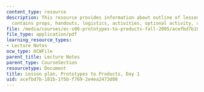 ```yaml
---
content_type: resource
description: This resource provides information about outline of lesson plan which
  contains props, handouts, logistics, activities, optional activity, and homework.
file: /media/courses/ec-s06-prototypes-to-products-fall-2005/acefbd7b181b1f5bf7692e4ea2473d08_MITEC_S06F05_lp1_2.pdf
file_type: application/pdf
learning_resource_types:
- Lecture Notes
ocw_type: OCWFile
parent_title: Lecture Notes
parent_type: CourseSection
resourcetype: Document
title: Lesson plan, Prototypes to Products, Day 1
uid: acefbd7b-181b-1f5b-f769-2e4ea2473d08
---
```

